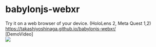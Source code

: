 # babylonjs-webxr

Try it on a web browser of your device. (HoloLens 2, Meta Quest 1,2)<br>
https://takashiyoshinaga.github.io/babylonjs-webxr/
<br>
[DemoVideo]<br>
[![](https://img.youtube.com/vi/MyY8gUxv0vA/0.jpg)](https://www.youtube.com/watch?v=MyY8gUxv0vA)
